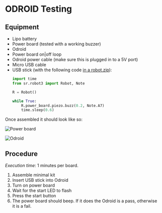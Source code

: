 # ODROID Testing

## Equipment

 * Lipo battery
 * Power board (tested with a working buzzer)
 * Odroid
 * Power board on|off loop
 * Odroid power cable (make sure this is plugged in to a 5V port)
 * Micro USB cable
 * USB stick (with the following code [in a robot.zip](https://studentrobotics.org/docs/programming/getting_code_on_the_robot)):
    ``` python
    import time
    from sr.robot3 import Robot, Note
    
    R = Robot()
    
    while True:
        R.power_board.piezo.buzz(0.2, Note.A7)
        time.sleep(0.6)
    ```

Once assembled it should look like so:


![Power board](images/power_board.jpg)

![Odroid](images/odroid.jpg)

## Procedure

*Execution time*: 1 minutes per board.

 1. Assemble minimal kit
 2. Insert USB stick into Odroid
 3. Turn on power board
 4. Wait for the start LED to flash
 5. Press the start button
 6. The power board should beep. If it does the Odroid is a pass, otherwise it is a fail.
